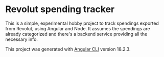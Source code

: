 # Revolut spending tracker

This is a simple, experimental hobby project to track spendings exported from Revolut, using Angular and Node. It assumes the spendings are already categorized and there's a backend service providing all the necessary info.

This project was generated with [Angular CLI](https://github.com/angular/angular-cli) version 18.2.3.
